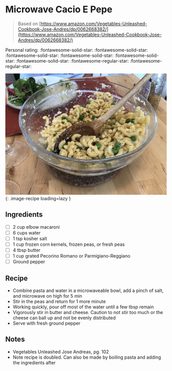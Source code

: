 <!-- Needs Manual Review -->

# Microwave Cacio E Pepe

> Based on [https://www.amazon.com/Vegetables-Unleashed-Cookbook-Jose-Andres/dp/0062668382/](https://www.amazon.com/Vegetables-Unleashed-Cookbook-Jose-Andres/dp/0062668382/)

<!-- {cts} rating=3; (User can specify rating on scale of 1-5) -->

Personal rating: :fontawesome-solid-star: :fontawesome-solid-star: :fontawesome-solid-star: :fontawesome-solid-star: :fontawesome-solid-star: :fontawesome-solid-star: :fontawesome-regular-star: :fontawesome-regular-star:

<!-- {cte} -->

<!-- {cts} name_image=microwave_cacio_e_pepe.jpeg; (User can specify image name) -->

![microwave_cacio_e_pepe.jpeg](./microwave_cacio_e_pepe.jpeg){: .image-recipe loading=lazy }

<!-- {cte} -->

## Ingredients

- [ ] 2 cup elbow macaroni
- [ ] 6 cups water
- [ ] 1 tsp kosher salt
- [ ] 1 cup frozen corn kernels, frozen peas, or fresh peas
- [ ] 4 tbsp butter
- [ ] 1 cup grated Pecorino Romano or Parmigiano-Reggiano
- [ ] Ground pepper

## Recipe

- Combine pasta and water in a microwaveable bowl, add a pinch of salt, and microwave on high for 5 min
- Stir in the peas and return for 1 more minute
- Working quickly, pour off most of the water until a few tbsp remain
- Vigorously stir in butter and cheese. Caution to not stir too much or the cheese can ball up and not be evenly distributed
- Serve with fresh ground pepper

## Notes

- Vegetables Unleashed Jose Andreas, pg. 102
- Note recipe is doubled. Can also be made by boiling pasta and adding the ingredients after

